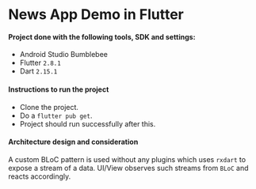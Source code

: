 # News App Demo in Flutter

#### Project done with the following tools, SDK and settings:
- Android Studio Bumblebee
- Flutter `2.8.1`
- Dart `2.15.1`

#### Instructions to run the project
- Clone the project.
- Do a `flutter pub get`.
- Project should run successfully after this.

#### Architecture design and consideration
A custom BLoC pattern is used without any plugins which uses `rxdart` to expose a stream of a data.
UI/View observes such streams from `BLoC` and reacts accordingly.